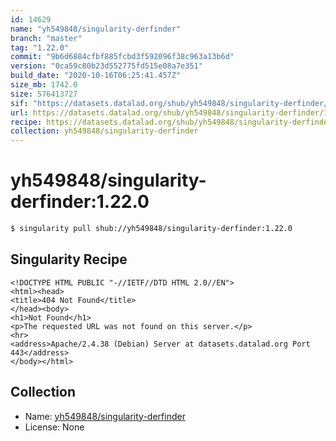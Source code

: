 ```yaml
---
id: 14629
name: "yh549848/singularity-derfinder"
branch: "master"
tag: "1.22.0"
commit: "9b6d6884cfbf885fcbd3f592096f38c963a13b6d"
version: "0ca59c80b23d552775fd515e08a7e351"
build_date: "2020-10-16T06:25:41.457Z"
size_mb: 1742.0
size: 576413727
sif: "https://datasets.datalad.org/shub/yh549848/singularity-derfinder/1.22.0/2020-10-16-9b6d6884-0ca59c80/0ca59c80b23d552775fd515e08a7e351.sif"
url: https://datasets.datalad.org/shub/yh549848/singularity-derfinder/1.22.0/2020-10-16-9b6d6884-0ca59c80/
recipe: https://datasets.datalad.org/shub/yh549848/singularity-derfinder/1.22.0/2020-10-16-9b6d6884-0ca59c80/Singularity
collection: yh549848/singularity-derfinder
---
```


# yh549848/singularity-derfinder:1.22.0

```bash
$ singularity pull shub://yh549848/singularity-derfinder:1.22.0
```

## Singularity Recipe

```singularity
<!DOCTYPE HTML PUBLIC "-//IETF//DTD HTML 2.0//EN">
<html><head>
<title>404 Not Found</title>
</head><body>
<h1>Not Found</h1>
<p>The requested URL was not found on this server.</p>
<hr>
<address>Apache/2.4.38 (Debian) Server at datasets.datalad.org Port 443</address>
</body></html>
```

## Collection

 - Name: [yh549848/singularity-derfinder](https://github.com/yh549848/singularity-derfinder)
 - License: None

